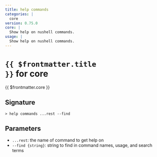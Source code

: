 ```yaml
---
title: help commands
categories: |
  core
version: 0.75.0
core: |
  Show help on nushell commands.
usage: |
  Show help on nushell commands.
---
```


# <code>{{ $frontmatter.title }}</code> for core

<div class='command-title'>{{ $frontmatter.core }}</div>

## Signature

```> help commands ...rest --find```

## Parameters

 -  `...rest`: the name of command to get help on
 -  `--find {string}`: string to find in command names, usage, and search terms
